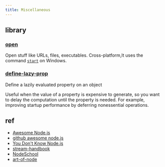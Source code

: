 ```yaml
---
title: Miscellaneous
---
```


## library

### [open](https://github.com/sindresorhus/open)

Open stuff like URLs, files, executables. Cross-platform,It uses the
command  [`start`](https://docs.microsoft.com/zh-cn/windows-server/administration/windows-commands/start) on Windows.

### [define-lazy-prop](https://github.com/sindresorhus/define-lazy-prop)

Define a lazily evaluated property on an object

Useful when the value of a property is expensive to generate, so you want to delay the computation until the property is
needed. For example, improving startup performance by deferring nonessential operations.


## ref
- [Awesome Node.js](https://nodejs.libhunt.com/)
- [github awesome node.js](https://github.com/sindresorhus/awesome-nodejs#readme)
- [You Don't Know Node.js](https://github.com/azat-co/you-dont-know-node)
- [stream-handbook](https://github.com/substack/stream-handbook)
- [NodeSchool](https://nodeschool.io/zh-cn/#workshopper-list)
- [art-of-node](https://github.com/maxogden/art-of-node/#learn-node-interactively)
